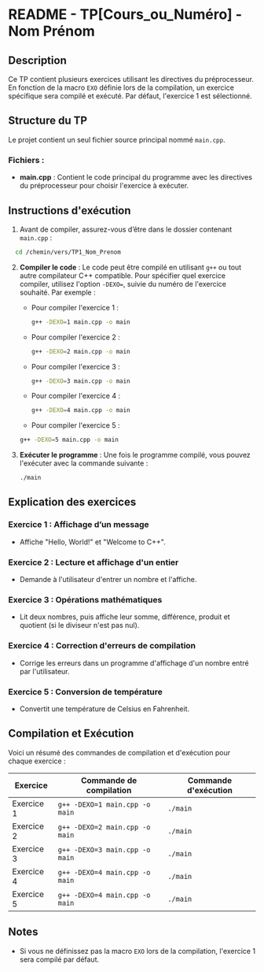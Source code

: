 
# README - TP[Cours_ou_Numéro] - Nom Prénom

## Description

Ce TP contient plusieurs exercices  utilisant les directives du préprocesseur. En fonction de la macro `EXO` définie lors de la compilation, un exercice spécifique sera compilé et exécuté. Par défaut, l'exercice 1 est sélectionné. 

## Structure du TP

Le projet contient un seul fichier source principal nommé `main.cpp`.

### Fichiers :
- **main.cpp** : Contient le code principal du programme avec les directives du préprocesseur pour choisir l'exercice à exécuter.

## Instructions d'exécution

1. Avant de compiler, assurez-vous d’être dans le dossier contenant `main.cpp` :
 ```bash
   cd /chemin/vers/TP1_Nom_Prenom
   ```



2. **Compiler le code** :
   Le code peut être compilé en utilisant `g++` ou tout autre compilateur C++ compatible. Pour spécifier quel exercice compiler, utilisez l'option `-DEXO=`, suivie du numéro de l'exercice souhaité. Par exemple :
   - Pour compiler l'exercice 1 :
     ```bash
     g++ -DEXO=1 main.cpp -o main
     ```
   - Pour compiler l'exercice 2 :
     ```bash
     g++ -DEXO=2 main.cpp -o main
     ```
   - Pour compiler l'exercice 3 :
     ```bash
     g++ -DEXO=3 main.cpp -o main
     ```
   - Pour compiler l'exercice 4 :
     ```bash
     g++ -DEXO=4 main.cpp -o main
     ```
    - Pour compiler l'exercice 5 :
     ```bash
     g++ -DEXO=5 main.cpp -o main
     ```

3. **Exécuter le programme** :
   Une fois le programme compilé, vous pouvez l'exécuter avec la commande suivante :
   ```bash
   ./main
   ```


## Explication des exercices

### Exercice 1 : Affichage d’un message

- Affiche "Hello, World!" et "Welcome to C++".

### Exercice 2 : Lecture et affichage d'un entier

- Demande à l'utilisateur d'entrer un nombre et l'affiche.

### Exercice 3 : Opérations mathématiques

- Lit deux nombres, puis affiche leur somme, différence, produit et quotient (si le diviseur n'est pas nul).

### Exercice 4 : Correction d'erreurs de compilation

- Corrige les erreurs dans un programme d'affichage d'un nombre entré par l'utilisateur.

### Exercice 5 : Conversion de température

- Convertit une température de Celsius en Fahrenheit.

## Compilation et Exécution

Voici un résumé des commandes de compilation et d'exécution pour chaque exercice :

| Exercice  |Commande de compilation                           | Commande d'exécution             |
|------------|------------------------------------------------|-----------------------------------|
| Exercice 1 | `g++ -DEXO=1 main.cpp -o main`                    | `./main`                       |
| Exercice 2 | `g++ -DEXO=2 main.cpp -o main`                    | `./main`                       |
| Exercice 3 | `g++ -DEXO=3 main.cpp -o main`                    | `./main`                       |
| Exercice 4 | `g++ -DEXO=4 main.cpp -o main`                    | `./main`                       |
| Exercice 5 | `g++ -DEXO=4 main.cpp -o main`                    |  `./main`                      |

## Notes

- Si vous ne définissez pas la macro `EXO` lors de la compilation, l'exercice 1 sera compilé par défaut.
